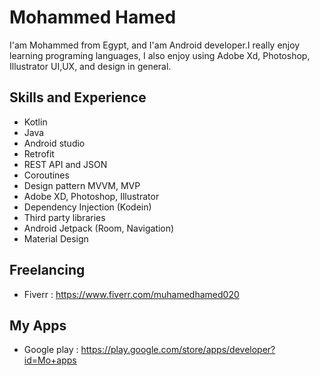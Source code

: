 # Mohammed Hamed
I'am Mohammed from Egypt, and I'am Android developer.I really enjoy learning programing languages, I also enjoy using Adobe Xd, Photoshop, Illustrator UI,UX, and design in general.

## Skills and Experience
* Kotlin 
* Java
* Android studio 
* Retrofit
* REST API and JSON
* Coroutines
* Design pattern MVVM, MVP
* Adobe XD, Photoshop, Illustrator
* Dependency Injection (Kodein)
* Third party libraries
* Android Jetpack (Room, Navigation)
* Material Design

## Freelancing
* Fiverr : https://www.fiverr.com/muhamedhamed020

## My Apps
* Google play : https://play.google.com/store/apps/developer?id=Mo+apps


